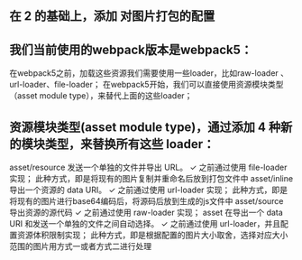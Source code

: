 ## 在 2 的基础上，添加 对图片打包的配置

## 我们当前使用的webpack版本是webpack5：
在webpack5之前，加载这些资源我们需要使用一些loader，比如raw-loader 、url-loader、file-loader；
在webpack5开始，我们可以直接使用资源模块类型（asset module type），来替代上面的这些loader；


## 资源模块类型(asset module type)，通过添加 4 种新的模块类型，来替换所有这些 loader：
asset/resource 发送一个单独的文件并导出 URL。
  ✓ 之前通过使用 file-loader 实现；
  此种方式，即是将现有的图片复制并重命名后放到打包文件中
asset/inline 导出一个资源的 data URI。
  ✓ 之前通过使用 url-loader 实现；
  此种方式，即是将现有的图片进行base64编码后，将源码后放到生成的js文件中
asset/source 导出资源的源代码
  ✓ 之前通过使用 raw-loader 实现；
asset 在导出一个 data URI 和发送一个单独的文件之间自动选择。
  ✓ 之前通过使用 url-loader，并且配置资源体积限制实现；
  此种方式，即是根据配置的图片大小取舍，选择对应大小范围的图片用方式一或者方式二进行处理



